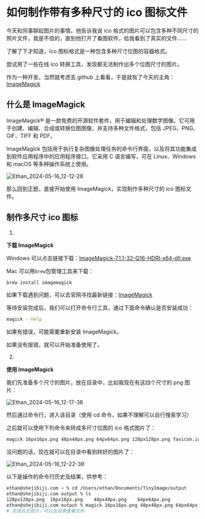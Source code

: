 # 如何制作带有多种尺寸的 ico 图标文件

今天和同事聊起图片的事情，他告诉我说 ico 格式的图片可以包含多种不同尺寸的照片文件，我是不信的，直到他打开了看图软件，给我看到了真实的文件……

了解了下才知道，ico 图标格式是一种包含多种尺寸位图的容器格式。

尝试用了一些在线 ico 转换工具，发现都无法制作出多个位图尺寸的图片。

作为一种开发，当然就考虑去 github 上看看，于是就有了今天的主角：[ImageMagick](https://github.com/ImageMagick/ImageMagick)

## 什么是 ImageMagick

ImageMagick® 是一款免费的开源软件套件，用于编辑和处理数字图像。它可用于创建、编辑、合成或转换位图图像，并支持多种文件格式，包括 JPEG、PNG、GIF、TIFF 和 PDF。

ImageMagick 包括用于执行复杂图像处理任务的命令行界面，以及将其功能集成到软件应用程序中的应用程序接口。它采用 C 语言编写，可在 Linux、Windows 和 macOS 等多种操作系统上使用。

![Ethan_2024-05-16_12-12-28](https://pic.shejibiji.com/i/2024/05/16/664587bd98956.jpg)

那么回到正题，直接开始使用 ImageMagick，实现制作多种尺寸的 ico 图标文件。

## 制作多尺寸 ico 图标

1.

**下载 ImageMagick**

Windows 可以点击链接下载：[ImageMagick-7.1.1-32-Q16-HDRI-x64-dll.exe](https://imagemagick.org/archive/binaries/ImageMagick-7.1.1-32-Q16-HDRI-x64-dll.exe)

Mac 可以用`brew`包管理工具来下载：

```bash
brew install imagemagick
```

如果下载遇到问题，可以去官网寻找最新链接：[ImageMagick](https://imagemagick.org/script/download.php)

等待安装完成后，我们可以打开命令行工具，通过下面命令确认是否安装成功：

```bash
magick --help
```

如果有错误，可能需要重新安装 ImageMagick。

如果没有报错，就可以开始准备使用了。

2.

**使用 ImageMagick**

我们先准备多个尺寸的图片，放在目录中，比如我现在有这四个尺寸的 png 图片：

![Ethan_2024-05-16_12-17-36](https://pic.shejibiji.com/i/2024/05/16/664588ebcae84.jpg)

然后通过命令行，进入该目录（使用 cd 命令，如果不理解可以自行搜索学习）

之后就可以使用下列命令来转成多尺寸位图的 ico 格式图片了：

```bash
magick 16px16px.png 48px48px.png 64px64px.png 128px128px.png favicon.ico
```

没问题的话，现在就可以在目录中看到转好的图片了：

![Ethan_2024-05-16_12-22-39](https://pic.shejibiji.com/i/2024/05/16/66458a23e078d.jpg)

以下是操作的命令行历史及结果，供参考：

```bash
ethan@shejibiji.com ~ % cd /Users/ethan/Documents/TinyImage/output
ethan@shejibiji.com output % ls
128px128px.png  16px16px.png    48px48px.png    64px64px.png
ethan@shejibiji.com output % magick 16px16px.png 48px48px.png 64px64px.png 128px128px.png favicon.ico
# 完成后无提示，可以去目录查看文件
```

